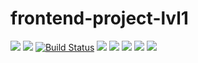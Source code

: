 # frontend-project-lvl1
<a href="https://codeclimate.com/github/Rasikon/frontend-project-lvl1/maintainability"><img src="https://api.codeclimate.com/v1/badges/d51df03bb2aa1ede83fe/maintainability" /></a>
<a href="https://codeclimate.com/github/Rasikon/frontend-project-lvl1/test_coverage"><img src="https://api.codeclimate.com/v1/badges/d51df03bb2aa1ede83fe/test_coverage" /></a>
[![Build Status](https://travis-ci.org/Rasikon/frontend-project-lvl1.svg?branch=master)](https://travis-ci.org/Rasikon/frontend-project-lvl1)
<a href="https://asciinema.org/a/xM2dOgzJ87Fnfzfsq36DjeXMu" target="_blank"><img src="https://asciinema.org/a/xM2dOgzJ87Fnfzfsq36DjeXMu.svg" /></a>
<a href="https://asciinema.org/a/9ZCoIVHBBWEGHvpNQGybWJuFs" target="_blank"><img src="https://asciinema.org/a/9ZCoIVHBBWEGHvpNQGybWJuFs.svg" /></a>
<a href="https://asciinema.org/a/dQg3bIlerg89YWQMzEbfAIdaH" target="_blank"><img src="https://asciinema.org/a/dQg3bIlerg89YWQMzEbfAIdaH.svg" /></a>
<a href="https://asciinema.org/a/Qt3McyMaOb6Nk87eDZ727lHMp" target="_blank"><img src="https://asciinema.org/a/Qt3McyMaOb6Nk87eDZ727lHMp.svg" /></a>
<a href="https://asciinema.org/a/uiMdK2WXKyxuzNZevJII9TkID" target="_blank"><img src="https://asciinema.org/a/uiMdK2WXKyxuzNZevJII9TkID.svg" /></a>